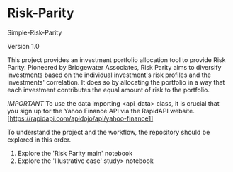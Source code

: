 # Risk-Parity
Simple-Risk-Parity

Version 1.0

This project provides an investment portfolio allocation tool to provide Risk Parity. 
Pioneered by Bridgewater Associates, Risk Parity aims to diversify investments based on the individual investment's risk profiles and the investments' correlation.
It does so by allocating the portfolio in a way that each investment contributes the equal amount of risk to the portfolio.

*IMPORTANT*
To use the data importing <api_data> class, it is crucial that you sign up for the Yahoo Finance API via the RapidAPI website.
[https://rapidapi.com/apidojo/api/yahoo-finance1]

To understand the project and the workflow, the repository should be explored in this order.
  1. Explore the 'Risk Parity main' notebook 
  2. Explore the 'Illustrative case' study> notebook
